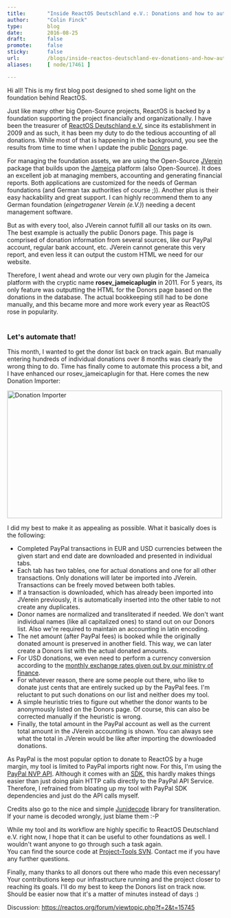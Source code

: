 ```yaml
---
title:       "Inside ReactOS Deutschland e.V.: Donations and how to automate them"
author:      "Colin Finck"
type:        blog
date:        2016-08-25
draft:       false
promote:     false
sticky:      false
url:         /blogs/inside-reactos-deutschland-ev-donations-and-how-automate-them
aliases:     [ node/17461 ]

---
```


<p>Hi all! This is my first blog post designed to shed some light on the foundation behind ReactOS.</p>

<p>Just like many other big Open-Source projects, ReactOS is backed by a foundation supporting the project financially and organizationally.
I have been the treasurer of <a href="https://ev.reactos.org">ReactOS Deutschland e.V.</a> since its establishment in 2009 and as such, it has been my duty to do the tedious accounting of all donations. While most of that is happening in the background, you see the results from time to time when I update the public <a href="https://reactos.org/donors">Donors</a> page.</p>

<p>For managing the foundation assets, we are using the Open-Source <a href="http://jverein.de">JVerein</a> package that builds upon the <a href="http://willuhn.de/products/jameica">Jameica</a> platform (also Open-Source).
It does an excellent job at managing members, accounting and generating financial reports.
Both applications are customized for the needs of German foundations (and German tax authorities of course ;)).
Another plus is their easy hackability and great support.
I can highly recommend them to any German foundation (<i>eingetragener Verein (e.V.)</i>) needing a decent management software.</p>

<p>But as with every tool, also JVerein cannot fulfill all our tasks on its own.
The best example is actually the public Donors page.
This page is comprised of donation information from several sources, like our PayPal account, regular bank account, etc.
JVerein cannot generate this very report, and even less it can output the custom HTML we need for our website.</p>

<p>Therefore, I went ahead and wrote our very own plugin for the Jameica platform with the cryptic name <b>rosev_jameicaplugin</b> in 2011.
For 5 years, its only feature was outputting the HTML for the Donors page based on the donations in the database.
The actual bookkeeping still had to be done manually, and this became more and more work every year as ReactOS rose in popularity.<br><br></p>

<h3>Let's automate that!</h3>
<p>This month, I wanted to get the donor list back on track again.
But manually entering hundreds of individual donations over 8 months was clearly the wrong thing to do.
Time has finally come to automate this process a bit, and I have enhanced our rosev_jameicaplugin for that.
Here comes the new Donation Importer:</p>

<p><a href="/sites/default/files/imagepicker/1249/DonationImporter.png" title="Donation Importer" target="_blank"><img src="/sites/default/files/imagepicker/1249/thumbs/DonationImporter.png" alt="Donation Importer"  class="imgp_img" width="500" height="297" /></a></p>

<p>I did my best to make it as appealing as possible.
What it basically does is the following:

<ul>
	<li>Completed PayPal transactions in EUR and USD currencies between the given start and end date are downloaded and presented in individual tabs.</li>
	<li>Each tab has two tables, one for actual donations and one for all other transactions. Only donations will later be imported into JVerein. Transactions can be freely moved between both tables.</li>
	<li>If a transaction is downloaded, which has already been imported into JVerein previously, it is automatically inserted into the other table to not create any duplicates.</li>
	<li>Donor names are normalized and transliterated if needed. We don't want individual names (like all capitalized ones) to stand out on our Donors list. Also we're required to maintain an accounting in latin encoding.</li>
	<li>The net amount (after PayPal fees) is booked while the originally donated amount is preserved in another field. This way, we can later create a Donors list with the actual donated amounts.</li>
	<li>For USD donations, we even need to perform a currency conversion according to the <a href="http://www.bundesfinanzministerium.de/Web/DE/Themen/Steuern/Steuerarten/Umsatzsteuer/Umsatzsteuer_Umrechnungskurse/umsatzsteuer_umrechnungskurse.html">monthly exchange rates given out by our ministry of finance</a>.</li>
	<li>For whatever reason, there are some people out there, who like to donate just cents that are entirely sucked up by the PayPal fees. I'm reluctant to put such donations on our list and neither does my tool.</li>
	<li>A simple heuristic tries to figure out whether the donor wants to be anonymously listed on the Donors page. Of course, this can also be corrected manually if the heuristic is wrong.</li>
	<li>Finally, the total amount in the PayPal account as well as the current total amount in the JVerein accounting is shown. You can always see what the total in JVerein would be like after importing the downloaded donations.</li>
</ul>

<p>As PayPal is the most popular option to donate to ReactOS by a huge margin, my tool is limited to PayPal imports right now.
For this, I'm using the <a href="https://developer.paypal.com/docs/classic/api/NVPAPIOverview/">PayPal NVP API</a>.
Although it comes with an <a href="https://github.com/paypal/merchant-sdk-java">SDK</a>, this hardly makes things easier than just doing plain HTTP calls directly to the PayPal API Service.
Therefore, I refrained from bloating up my tool with PayPal SDK dependencies and just do the API calls myself.</p>

<p>Credits also go to the nice and simple <a href="https://github.com/gcardone/junidecode">Junidecode</a> library for transliteration.
If your name is decoded wrongly, just blame them :-P</p>

<p>While my tool and its workflow are highly specific to ReactOS Deutschland e.V. right now, I hope that it can be useful to other foundations as well.
I wouldn't want anyone to go through such a task again.<br>
You can find the source code at <a href="https://svn.reactos.org/project-tools/trunk/rosev_jameicaplugin/">Project-Tools SVN</a>.
Contact me if you have any further questions.</p>

<p>Finally, many thanks to all donors out there who made this even necessary!<br>
Your contributions keep our infrastructure running and the project closer to reaching its goals.
I'll do my best to keep the Donors list on track now.
Should be easier now that it's a matter of minutes instead of days :)</p>

<p>Discussion: <a href="https://reactos.org/forum/viewtopic.php?f=2&t=15745">https://reactos.org/forum/viewtopic.php?f=2&t=15745</a></p>
